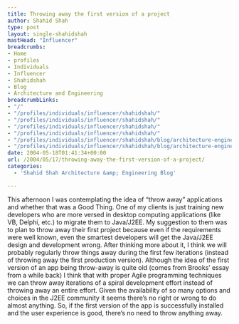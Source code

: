 ```yaml
---
title: Throwing away the first version of a project
author: Shahid Shah
type: post
layout: single-shahidshah
mastHead: "Influencer"
breadcrumbs:
- Home
- profiles
- Individuals
- Influencer
- Shahidshah
- Blog
- Architecture and Engineering
breadcrumbLinks:
- "/"
- "/profiles/individuals/influencer/shahidshah/"
- "/profiles/individuals/influencer/shahidshah/"
- "/profiles/individuals/influencer/shahidshah/"
- "/profiles/individuals/influencer/shahidshah/"
- "/profiles/individuals/influencer/shahidshah/blog/architecture-engineering/"
- "/profiles/individuals/influencer/shahidshah/blog/architecture-engineering/"
date: 2004-05-18T01:41:34+00:00
url: /2004/05/17/throwing-away-the-first-version-of-a-project/
categories:
  - 'Shahid Shah Architecture &amp; Engineering Blog'

---
```

This afternoon I was contemplating the idea of &#8220;throw away&#8221; applications and whether that was a Good Thing. One of my clients is just training new developers who are more versed in desktop computing applications (like VB, Delphi, etc.) to migrate them to Java/J2EE. My suggestion to them was to plan to throw away their first project because even if the requirements were well known, even the smartest developers will get the Java/J2EE design and development wrong. After thinking more about it, I think we will probably regularly throw things away during the first few iterations (instead of throwing away the first production version). Although the idea of the first version of an app being throw-away is quite old (comes from Brooks&#8217; essay from a while back) I think that with proper Agile programming techniques we can throw away iterations of a spiral development effort instead of throwing away an entire effort. Given the availability of so many options and choices in the J2EE community it seems there&#8217;s no right or wrong to do almost anything. So, if the first version of the app is successfully installed and the user experience is good, there&#8217;s no need to throw anything away.